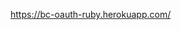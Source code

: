<a href="https://bc-oauth-ruby.herokuapp.com/" target="_blank">https://bc-oauth-ruby.herokuapp.com/</a>